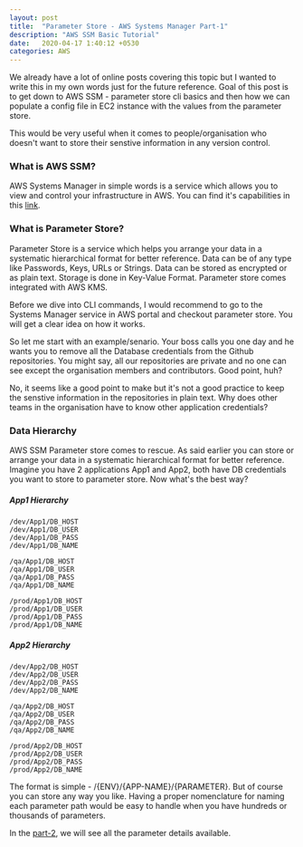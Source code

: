 ```yaml
---
layout: post
title:  "Parameter Store - AWS Systems Manager Part-1"
description: "AWS SSM Basic Tutorial"
date:   2020-04-17 1:40:12 +0530
categories: AWS
---
```


We already have a lot of online posts covering this topic but I wanted to write this in my own words just for the future reference. Goal of this post is to get down to AWS SSM - parameter store cli basics and then how we can populate a config file in EC2 instance with the values from the parameter store. 

This would be very useful when it comes to people/organisation who doesn't want to store their senstive information in any version control. 

### What is AWS SSM?

AWS Systems Manager in simple words is a service which allows you to view and control your infrastructure in AWS. You can find it's capabilities in this [link](https://docs.aws.amazon.com/systems-manager/latest/userguide/features.html).

### What is Parameter Store?

Parameter Store is a service which helps you arrange your data in a systematic hierarchical format for better reference. Data can be of any type like Passwords, Keys, URLs or Strings. Data can be stored as encrypted or as plain text. Storage is done in Key-Value Format. Parameter store comes integrated with AWS KMS.


Before we dive into CLI commands, I would recommend to go to the Systems Manager service in AWS portal and checkout parameter store. You will get a clear idea on how it works.

So let me start with an example/senario. Your boss calls you one day and he wants you to remove all the Database credentials from the Github repositories. You might say, all our repositories are private and no one can see except the organisation members and contributors. Good point, huh?

No, it seems like a good point to make but it's not a good practice to keep the senstive information in the repositories in plain text. Why does other teams in the organisation have to know other application credentials?

### Data Hierarchy

AWS SSM Parameter store comes to rescue. As said earlier you can store or arrange your data in a systematic hierarchical format for better reference. Imagine you have 2 applications App1 and App2, both have DB credentials you want to store to parameter store. Now what's the best way?

##### App1 Hierarchy
```
/dev/App1/DB_HOST
/dev/App1/DB_USER
/dev/App1/DB_PASS
/dev/App1/DB_NAME

/qa/App1/DB_HOST
/qa/App1/DB_USER
/qa/App1/DB_PASS
/qa/App1/DB_NAME

/prod/App1/DB_HOST
/prod/App1/DB_USER
/prod/App1/DB_PASS
/prod/App1/DB_NAME
```

##### App2 Hierarchy
```
/dev/App2/DB_HOST
/dev/App2/DB_USER
/dev/App2/DB_PASS
/dev/App2/DB_NAME

/qa/App2/DB_HOST
/qa/App2/DB_USER
/qa/App2/DB_PASS
/qa/App2/DB_NAME

/prod/App2/DB_HOST
/prod/App2/DB_USER
/prod/App2/DB_PASS
/prod/App2/DB_NAME
```

The format is simple - /{ENV}/{APP-NAME}/{PARAMETER}. But of course you can store any way you like. Having a proper nomenclature for naming each parameter path would be easy to handle when you have hundreds or thousands of parameters.

In the [part-2](https://www.vipinkumar.me/aws/2020/04/16/AWS-SystemsManager-part2.html), we will see all the parameter details available.